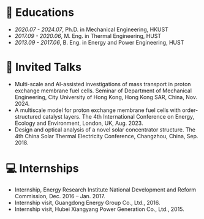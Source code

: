 
# 📖 Educations
- *2020.07 - 2024.07*, Ph.D. in Mechanical Engineering, HKUST
- *2017.09 - 2020.06*, M. Eng. in Thermal Engineering, HUST
- *2013.09 - 2017.06*, B. Eng. in Energy and Power Engineering, HUST

# 💬 Invited Talks
<!-- - *2022.02*, Hosted MLNLP seminar \| [\[Video\]](https://www.bilibili.com/video/BV1wF411x7qh)
- *2021.06*, Audio & Speech Synthesis, Huawei internal talk
- *2021.03*, Non-autoregressive Speech Synthesis, PaperWeekly & biendata \| [\[video\]](https://www.bilibili.com/video/BV1uf4y1t7Hr/)
- *2020.12*, Non-autoregressive Speech Synthesis, Huawei Noah's Ark Lab internal talk -->
- Multi-scale and AI-assisted investigations of mass transport in proton exchange membrane fuel cells. Seminar of Department of Mechanical Engineering, City University of Hong Kong, Hong Kong SAR, China, Nov. 2024.
- A multiscale model for proton exchange membrane fuel cells with order-structured catalyst layers. The 4th International Conference on Energy, Ecology and Environment, London, UK, Aug. 2023.
- Design and optical analysis of a novel solar concentrator structure. The 4th China Solar Thermal Electricity Conference, Changzhou, China, Sep. 2018.


# 💻 Internships
<!-- - *2021.06 - 2021.09*, Alibaba, Hangzhou. -->
- Internship, Energy Research Institute National Development and Reform Commission, Dec. 2016 – Jan. 2017.
- Internship visit, Guangdong Energy Group Co., Ltd., 2016.
- Internship visit, Hubei Xiangyang Power Generation Co., Ltd., 2015.

